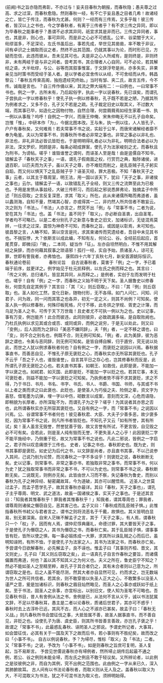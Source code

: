 <!-- { "loadSidebar": true } -->
(前阙)书之旨亦隐而弗彰，不亦过与！妄夫目春秋为朝报，而春秋隐；愚夫尊之过高、求之过深，而春秋愈隐。然则春秋一经，有不亡于妄且愚之目者几希！故诸经之亡，皆亡于传注，而春秋为尤甚。何则？一经而有三传焉，又多乎哉！彼三传者，皆汉以上之书也，今之学春秋者，有离于三传者乎？有不求三传之异同，即以为毕春秋之能事者乎？愚谓不必求其异同，祇宜求其是非而已。三传之异同者，事也，其是非，则心也，事可异同，而是非之心必不可惑乱。公羊、谷梁闇于大义，纰缪滋多，不足深论，左氏书虽后出，事若先成，举世见其凿凿，率不敢于非议，间有卓识之士摘取而议之者，然终不出其范围，仍就其事以为论，而时形已见，方疑而忽信，此违而彼从，吾未见其可也。夫是非之心人所咸有，是则终是，非则终非，未有两岐于是与非之间者。尝考其书，其合理者人心自同，可不必论，若其解经之语，大半纰缪，与公、谷等而其叙事惟富，于文辞浮夸是尚，亦多失实，非果亲见当时策书而受经于圣人者。是以学者必宜舍传以从经，不可舍经而从传。韩昌黎云：「春秋五传束高阁，独抱遗经究终始。」当时有邹、夹二氏，故言五传，今不传。诚哉是言也。？自三传作俑以来，其流之弊大端有二：一曰例也，一曰常事不书也。例之一字，古所未有，乃后起俗字，执此一字以说春秋，先已误矣，而谓孔子尝执此一字以修春秋乎！使孔子执一例以修春秋，孔子既不若是之陋，乃据其所为例者求之，又多不合，孔子又不若是之疏。孔子裁定旧史以取其义，不过数大端，而其事已毕，如造化之因物付物，自然合理，何尝屑屑焉如经生家着一书、执一例以从事哉？呜呼！自例之一字兴，而唐王仲俺、宋朱仲晦无不以孔子自命矣。岂惟「惟」，中研本作「为」，今据北图本改。王与朱，执一例以往，人人皆孔子、户户有春秋矣，又何难焉！若夫常事不书之说，实起于公羊，而唐宋诸解经者靡不奉为龟鉴。夫以为常事不书，则春秋所书者必非常之事也。非常之事必以非礼也、非法也，非礼非法必皆讥皆贬也，于是明明得礼者必以为非礼，明明合法者必以为非法，深文罗织，罔顾是非，每条必砌成罪案，使孔子为法家峻刻之尤，而春秋且为刑书，为谤帖。嗟乎！谁毁谁誉之谓何，而诬圣人至是哉！由是竖儒自不知书，错解孟子「春秋天子之事」一语，谓孔子假南面之权，行赏罚之典，黜陟诸侯，进退百职，以匹夫而为天子，虽以天子之尊，亦不难贬而削之，是乱臣贼子孔子躬实自蹈，而又何以惧天下之乱臣贼子乎？诬圣灭经，罪大恶极。不知「春秋天子之事」云者，以其主于尊周室，明王法，用一国以该天下，犹曰「天子之事，非诸侯之事也」云尔。错解孟子一语，以致错乱孔子全经，则又三传之流弊至此为已极也。予用是发愤从事兹经，大破三传积习，而后起之邪说悉屏弗论，独摘孟子中所述「则丘窃取」之言反复深思，求其「取义」所在。此从来诸儒所略而弗道者，虽以蠡测海，自知不量，然竭其心智，亦或得其一二，非灼然人所共信者不敢妄云。次之则为「书法」。「书法」人亦言之，然究不出「例」与「常事不书」二者为说，安在其为「书法」也。盖「书法」虽不同于「取义」，亦必断自圣衷，出自圣笔，学者均不可略已。以是二者分别孔子之新意与鲁史之旧文，加诸标识，无徒混焉莫辨，一往求之过深，震惊为神奇不可知，而春秋之旨，或因是以彰焉，未可知也。彼昌黎之言，人畴不知，第以空言是托，求其束诸传而究遗经者，吾目中未见其书也。不揣狂悖，大？依斯言以成此编，不知有左，何论公、谷。全经前后起应，首尾贯穿，即微(征)「微」，二本同，疑当作「征」。左亦自坦然明白，不惟不用其解经之戾辞，而亦何藉其叙事之琐语邪！孤行一经，实自予始，质诸圣人，谅可无罪，世即有訾我者，亦弗恤也。
康熙四十六年丁亥秋七月，新安首源姚际恒识。
春秋通论卷前
　　　　春秋论旨
　自古说春秋者，莫害于「例」之一字，予已着端于前序，兹更详之。例字始见于杜元凯释例，以左氏之例而释之也。其言曰：「传之义例，总归诸凡，皆显其异同，从而释之。」是例者，实创于左而发明于杜也。嗟乎！自有「例」之一字，而春秋之义始不明于天下矣。圣人据鲁史以修春秋，何尝先自定其例乎？其言曰：「其『义』则丘窃取」，不曰：「其『例』则丘窃取」也。圣人如化工然，变化日新，随物付形，无不各得。如门人问仁、问知、问君子、问为政，同一问而其答之也各异，初无一定之义，则其不尚例？可知矣。使圣人执一例以修春秋，何殊印板死格，尺寸不移，此冬烘之学规、胥吏之计簿，而乌足为圣人之书，可传于天下万世哉！且史者尤不可执一例以为之也。史以记事，事有万变，例岂能齐！此合而彼违，此同则彼异，必致疏漏多端，是自取败阙也。乃杜氏执例以求见其或合或否、或同或异，而例之说穷，于是无以处此，则又曰「变例」，后人因而为之辞曰「美恶不嫌同辞」，夫「例」者，一定不移之谓也，曰「变」，则不合之别名也，例既不合，则无例可知矣。「例」者，此为美辞，彼为恶辞之谓也，令美与恶同辞，则无例可知矣。是皆自缚自解，归于遁穷，究无说以处此，而世之人犹以例求春秋者何也？自有例之一字，而褒贬之说因以兴焉。春秋据事直书，而善恶自见，不惟孔子原无褒贬之心，而春秋实亦无所容其褒贬也。孔子不云乎「吾之于人也，谁毁谁誉」，自言其平日之存心也，岂其修春秋而反是，此所谓孔子原无褒贬之心也。若夫直书其事，如朝王、如救伐，此即是褒，不能加一字以褒之也。如弒君、如灭国、此即是贬，不能加一字以贬之也。若其它事，本无可褒贬者，则益不能加一字以褒贬之可知矣。乃执例者势不得不求其褒贬，求之不得，乃于书日、书月、书名、书字、书氏、书人、书爵、书国、书师，与其或不书以上者之类而求之曰此褒也、此贬也，是使圣人为巧佞之夫、险侧之辈，资文字为喜怒，借笔墨为讥弹，埋一字以中伤，砌数言以成案，意刻而文深，心危而语隐，即稍貌为长厚者，亦所深耻不为，而谓孔子为之乎？嗟乎！为其说者其亦思之否也，此所谓春秋实亦无所容其褒贬也。又自有例之一字，而「常事不书」之说因以兴焉。公、谷谓常事不书者何也！彼见春秋君、大臣、大夫子少善多恶，故少褒多贬，因为常事不书之说，则凡所书者皆贬也。不知孔子又云「如有所誉，其有所试」矣！圣人虽言无毁誉，然誉犹善于毁，故又言誉有所试，不更言毁，自见毁之必不可有矣。会若此，则是圣人纯有毁而无誉，不更失圣人之心乎！此因褒贬二字不能平施经中，乃侧重于贬，故又为常事不书之说也。凡此二邪说，皆例之一字启之，君子所以叹息痛恨于三传也。
史者，记事之书也，春秋即史也。既为史，则书其事即是褒贬。如史记为后代之书，以文辞是尚者，亦且直书其事，不以己说参入其间，己说乃别为论赞，而况春秋之一字不多设乎！则褒贬之说，春秋断断无矣。史以记事，则常事书，非常之事亦书，若独取非常之事书，而常事不书，何以为史？犹之独取常事书而非常之事不书，不可以为史也。则常事不书之说，春秋断断无矣。二说既无，则例亦无矣。此皆由世人习而不察，失记春秋为鲁史，而别以春秋为孔子之神异经、秘密藏故耳，今为道破，其亦可以醒悟焉。
近圣人之世莫过孟子，而孟子愿学孔子，故其言春秋亦最详。其曰「春秋，天子之事也」，谓孔子主乎尊周、明文、武之道法，故虽一国诸侯之事，实天子之事也。于是述其言曰：「知我者其惟春秋乎！罪我者其惟春秋乎！」知我者，谓其尊周也；罪我者，谓尊周则诸侯之僭窃自见，恶其害己也。孟子又曰：「春秋成而乱臣贼子惧。」此惟指春秋所书弒父与君者言之，谓书之则将流恶名于千戴，故惧也。其义皆明白显易，别无甚深奥。自宋人茫昧不解孟子之言，其于「天子之事」，有人焉，谓春秋只一个「权」子，因而有人焉，谓仲尼惇典庸礼，命德讨罪，其大要皆天子之事，于是使孔子为僭窃之人，其书为僭窃之书，而春秋亡矣。其于乱臣贼子惧，谓事事皆有贬，皆所以使之惧，每一事必锻炼成一大罪，求其所以诛乱贼之心而后已，虽明知诬罔，有所不恤，于是使孔子为法家之人，其书为法家之书，而春秋亦亡矣。予尝谓今日欲解春秋，必先解孟子，良不诬也。惟孟子曰「其事则齐桓、晋文，其文则史」，孔子曰「其义则丘窃取之矣」，此一语真孔子自言作春秋之要旨，而诸儒偏置而弗道，何也？盖以其不知其义之为何义也。夫义之所在，鲁史臣宁不知之？然必不能如圣人之至精至粹，故孔子于其合者仍之，其有未合者则以己意为之，所谓窃取之是也。后之人虽不能尽测，然其大者亦自显然可见，约而求之，岂无数端为世人之所可共信者。若其余，则不敢穿凿以失圣人正大之心，不敢繁多以没圣人谨严之意，爰是加诸标识，则春秋之眉目灿然略见，而圣人之心事亦或跃如于纸上矣。至于书法，固圣人之余事，亦宜标出，以别旧文，使人知为圣笔不可略也。吾见春秋书目，昔人有舍例从法之书，舍例是已，从法何不言从义乎，诚以书法犹属文辞，不足以尽春秋耳，愚主是二者以论春秋，质诸后世君子，其亦可不惑乎！
春秋时去上古淳朴已远，其风不古，而人心之不淑亦已甚矣，故孟子曰：「春秋无义战。」则凡春秋所书会盟征伐之事，大抵皆属不善，故圣人据事直书，而不善自见，非贬之也。设使孔子为唐、虞史臣，则其所书皆善言善政，亦岂孔子褒之乎！故谓之「常事不书」，此最惑乱春秋、诬罔圣人之邪说。予谓史所记者，大事耳，如会盟征伐，必其有关于一国及天下之故而后书，若小事则有不胜纪矣，故而改之曰「小事不书」。
自古以例说春秋，予？为埽尽，惟标「取义」及「书法」二者。又「常事不书」之说，予改为「小事不书」，如是则春秋之旨庶可复明，圣人复起，当不易斯言。
予尝见世儒说春秋亦有埽例者，然所埽止胡传后起最不通之例，若公、谷之例则未能全埽，而左氏之例且不敢于轻议矣。又所辨论者，以此例之是驳彼例之非，而自为其例，究不出例之范围也。此由例之一字从来已久，深入其肺腑故耳。
古人间有以书法论春秋者，而取义则从无人及之。盖春秋以取义为大，不可混取义为书法，犹之不可混书法为取义也，须辨明始得。
